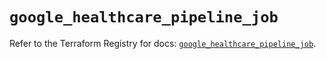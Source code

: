 # `google_healthcare_pipeline_job`

Refer to the Terraform Registry for docs: [`google_healthcare_pipeline_job`](https://registry.terraform.io/providers/hashicorp/google/6.33.0/docs/resources/healthcare_pipeline_job).
